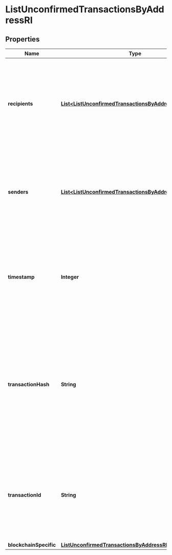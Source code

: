 

# ListUnconfirmedTransactionsByAddressRI


## Properties

| Name | Type | Description | Notes |
|------------ | ------------- | ------------- | -------------|
|**recipients** | [**List&lt;ListUnconfirmedTransactionsByAddressRIRecipients&gt;**](ListUnconfirmedTransactionsByAddressRIRecipients.md) | Represents a list of recipient addresses with the respective amounts. In account-based protocols like Ethereum there is only one address in this list. |  |
|**senders** | [**List&lt;ListUnconfirmedTransactionsByAddressRISenders&gt;**](ListUnconfirmedTransactionsByAddressRISenders.md) | Represents a list of sender addresses with the respective amounts. In account-based protocols like Ethereum there is only one address in this list. |  |
|**timestamp** | **Integer** | Defines the exact date/time in Unix Timestamp when this transaction was mined, confirmed or first seen in Mempool, if it is unconfirmed. |  |
|**transactionHash** | **String** | Represents the same as &#x60;transactionId&#x60; for account-based protocols like Ethereum, while it could be different in UTXO-based protocols like Bitcoin. E.g., in UTXO-based protocols &#x60;hash&#x60; is different from &#x60;transactionId&#x60; for SegWit transactions. |  |
|**transactionId** | **String** | Represents the unique identifier of a transaction, i.e. it could be &#x60;transactionId&#x60; in UTXO-based protocols like Bitcoin, and transaction &#x60;hash&#x60; in Ethereum blockchain. |  |
|**blockchainSpecific** | [**ListUnconfirmedTransactionsByAddressRIBS**](ListUnconfirmedTransactionsByAddressRIBS.md) |  |  |



